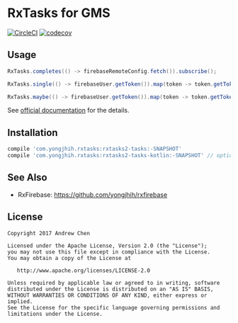 # RxTasks for GMS
[![CircleCI](https://circleci.com/gh/yongjhih/rxtasks.svg?style=shield)](https://circleci.com/gh/yongjhih/rxtasks)
[![codecov](https://codecov.io/gh/yongjhih/rxtasks/branch/master/graph/badge.svg)](https://codecov.io/gh/yongjhih/rxtasks)

## Usage

```java
RxTasks.completes(() -> firebaseRemoteConfig.fetch()).subscribe();
```

```java
RxTasks.single(() -> firebaseUser.getToken()).map(token -> token.getToken()).subscribe();
```

```java
RxTasks.maybe(() -> firebaseUser.getToken()).map(token -> token.getToken()).subscribe();
```

See [official documentation](https://firebase.google.com/docs/) for the details.

## Installation

```gradle
compile 'com.yongjhih.rxtasks:rxtasks2-tasks:-SNAPSHOT'
compile 'com.yongjhih.rxtasks:rxtasks2-tasks-kotlin:-SNAPSHOT' // optional
```

## See Also

* RxFirebase: https://github.com/yongjhih/rxfirebase

## License

```
Copyright 2017 Andrew Chen

Licensed under the Apache License, Version 2.0 (the "License");
you may not use this file except in compliance with the License.
You may obtain a copy of the License at

   http://www.apache.org/licenses/LICENSE-2.0

Unless required by applicable law or agreed to in writing, software
distributed under the License is distributed on an "AS IS" BASIS,
WITHOUT WARRANTIES OR CONDITIONS OF ANY KIND, either express or implied.
See the License for the specific language governing permissions and
limitations under the License.
```
